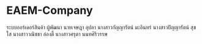# EAEM-Company
ระบบออร์เดอร์สินค้า
ผู้พัฒนา
นายเจษฎา อุปลา
นางสาวกัญญารัตน์ มะอินทร์
นางสาวปัญญารัตน์ สุขใส
นางสาววณิชชา ล่องตี้
นางสาวศรุตา นนทศิริวรรษ
